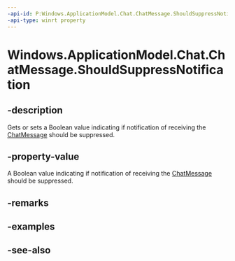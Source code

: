 ----api-id: P:Windows.ApplicationModel.Chat.ChatMessage.ShouldSuppressNotification
-api-type: winrt property
---<!-- Property syntaxpublic bool ShouldSuppressNotification { get;  set; }--># Windows.ApplicationModel.Chat.ChatMessage.ShouldSuppressNotification## -descriptionGets or sets a Boolean value indicating if notification of receiving the [ChatMessage](chatmessage.md) should be suppressed.## -property-valueA Boolean value indicating if notification of receiving the [ChatMessage](chatmessage.md) should be suppressed.## -remarks## -examples## -see-also